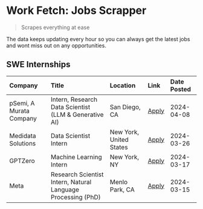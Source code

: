 # Work Fetch: Jobs Scrapper
> Scrapes everything at ease

The data keeps updating every hour so you can always get the latest jobs and wont miss out on any opportunities.

## SWE Internships
<!--START_SECTION:workfetch-->
| Company                 | Title                                                        | Location                | Link                                                                                                                                                                                                                                                                           | Date Posted   |
|:------------------------|:-------------------------------------------------------------|:------------------------|:-------------------------------------------------------------------------------------------------------------------------------------------------------------------------------------------------------------------------------------------------------------------------------|:--------------|
| pSemi, A Murata Company | Intern, Research Data Scientist (LLM & Generative AI)        | San Diego, CA           | [Apply](https://www.linkedin.com/jobs/view/intern-research-data-scientist-llm-generative-ai-at-psemi-a-murata-company-3887074168?position=3&pageNum=0&refId=Qv%2Fs3SRfqfKOrxzjhqS%2FUw%3D%3D&trackingId=RvEIZmMbrh7D2leUP8kd3A%3D%3D&trk=public_jobs_jserp-result_search-card) | 2024-04-08    |
| Medidata Solutions      | Data Scientist Intern                                        | New York, United States | [Apply](https://www.linkedin.com/jobs/view/data-scientist-intern-at-medidata-solutions-3810253704?position=7&pageNum=0&refId=Qv%2Fs3SRfqfKOrxzjhqS%2FUw%3D%3D&trackingId=eNR0IBqoW9WZBIkXjmfh3w%3D%3D&trk=public_jobs_jserp-result_search-card)                                | 2024-03-26    |
| GPTZero                 | Machine Learning Intern                                      | New York, NY            | [Apply](https://www.linkedin.com/jobs/view/machine-learning-intern-at-gptzero-3860723963?position=6&pageNum=0&refId=Qv%2Fs3SRfqfKOrxzjhqS%2FUw%3D%3D&trackingId=4GsipKmwGk88AFZOWVLBgQ%3D%3D&trk=public_jobs_jserp-result_search-card)                                         | 2024-03-17    |
| Meta                    | Research Scientist Intern, Natural Language Processing (PhD) | Menlo Park, CA          | [Apply](https://www.linkedin.com/jobs/view/research-scientist-intern-natural-language-processing-phd-at-meta-3858718375?position=8&pageNum=0&refId=Qv%2Fs3SRfqfKOrxzjhqS%2FUw%3D%3D&trackingId=XpopCbkSxTLYup%2Fqb7j%2F6A%3D%3D&trk=public_jobs_jserp-result_search-card)      | 2024-03-15    |
<!--END_SECTION:workfetch-->
